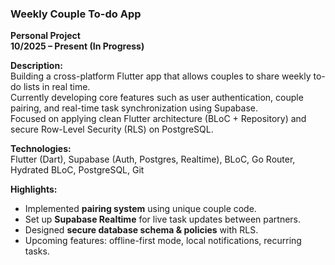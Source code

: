 ### Weekly Couple To-do App  
**Personal Project**  
**10/2025 – Present (In Progress)**  

**Description:**  
Building a cross-platform Flutter app that allows couples to share weekly to-do lists in real time.  
Currently developing core features such as user authentication, couple pairing, and real-time task synchronization using Supabase.  
Focused on applying clean Flutter architecture (BLoC + Repository) and secure Row-Level Security (RLS) on PostgreSQL.

**Technologies:**  
Flutter (Dart), Supabase (Auth, Postgres, Realtime), BLoC, Go Router, Hydrated BLoC, PostgreSQL, Git  

**Highlights:**  
- Implemented **pairing system** using unique couple code.  
- Set up **Supabase Realtime** for live task updates between partners.  
- Designed **secure database schema & policies** with RLS.  
- Upcoming features: offline-first mode, local notifications, recurring tasks.

